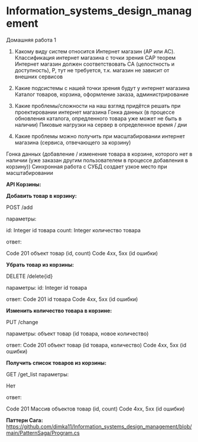# Information_systems_design_management
Домашняя работа 1

1. Какому виду систем относится Интернет магазин (AP или AC). Классификация интернет магазина с точки зрения CAP теорем
Интернет магазин должен соответствовать CA (целостность и доступность), P, тут не требуется, т.к. магазин не зависит от внешних сервисов

2. Какие подсистемы с нашей точки зрения будут у интернет магазина
Каталог товаров, корзина, оформление заказа, администрирование

3. Какие проблемы/сложности на наш взгляд придётся решать при проектировании интернет магазина
Гонка данных (в процессе обновления каталога, опредленного товара уже может не быть в наличии)
Пиковые нагрузки на сервер в определенное время / дни

4. Какие проблемы можно получить при масштабировании интернет магазина (сервиса, отвечающего за корзину)

Гонка данных (добавление / изменение товара в корзине, которого нет в наличии (уже заказан другим пользователем в процессе добавления в корзину))
Синхронная работа с СУБД создает узкое место при масштабировании

**API Корзины:**

**Добавить товар в корзину:**

POST /add

параметры:

id: Integer id товара
count: Integer количество товара

ответ:

Code 201 объект товар (id, count)
Code 4xx, 5xx (id ошибки)


**Убрать товар из корзины:**

DELETE /delete{id}

параметры:
id: Integer id товара

ответ:
Code 201 id товара
Code 4xx, 5xx (id ошибки)

**Изменить количество товара в корзине:**

PUT /change

параметры:
объект товар (id товара, новое количество)

ответ:
Code 201 объект товар (id товара, количество)
Code 4xx, 5xx (id ошибки)

**Получить список товаров из корзины:**

GET /get_list
параметры:

Нет

ответ:

Code 201 Массив объектов товар (id, count)
Code 4xx, 5xx (id ошибки)



**Паттерн Сага:** https://github.com/dimka11/Information_systems_design_management/blob/main/PatternSaga/Program.cs
